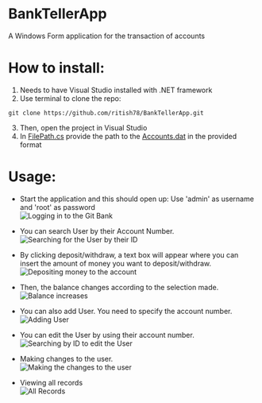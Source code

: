 # BankTellerApp
A Windows Form application for the transaction of accounts

# How to install:

1. Needs to have Visual Studio installed with .NET framework
1. Use terminal to clone the repo:
````
git clone https://github.com/ritish78/BankTellerApp.git
````
3. Then, open the project in Visual Studio
4. In [FilePath.cs](https://github.com/ritish78/BankTellerApp/blob/master/BankTellerApplication/FilePath.cs) provide the path to the [Accounts.dat](https://github.com/ritish78/BankTellerApp/blob/master/BankTellerApplication/Resources/Accounts.dat) in the provided format

# Usage:
* Start the application and this should open up: Use 'admin' as username and 'root' as password <br>
![Logging in to the Git Bank](https://user-images.githubusercontent.com/36816476/107298256-1d735300-6ac9-11eb-8dac-8638b9f14ac4.PNG)


* You can search User by their Account Number. <br>
![Searching for the User by their ID](https://user-images.githubusercontent.com/36816476/107298376-58758680-6ac9-11eb-9cf9-32aa7d3b3f44.PNG)

* By clicking deposit/withdraw, a text box will appear where you can insert the amount of money you want to deposit/withdraw. <br>
![Depositing money to the account](https://user-images.githubusercontent.com/36816476/107298441-85299e00-6ac9-11eb-86a6-f13ff1c3827b.PNG)

* Then, the balance changes according to the selection made. <br>
![Balance increases](https://user-images.githubusercontent.com/36816476/107298474-996d9b00-6ac9-11eb-8f42-79313517c92f.PNG)

* You can also add User. You need to specify the account number. <br>
![Adding User](https://user-images.githubusercontent.com/36816476/107298529-b5713c80-6ac9-11eb-9902-b67df5f846dd.PNG)

* You can edit the User by using their account number. <br>
![Searching by ID to edit the User](https://user-images.githubusercontent.com/36816476/107298636-d2a60b00-6ac9-11eb-9f9c-1b62a3eaef1c.PNG)

* Making changes to the user. <br>
![Making the changes to the user](https://user-images.githubusercontent.com/36816476/107298668-e6ea0800-6ac9-11eb-9f0e-7bae5cc825f5.PNG)

* Viewing all records <br>
![All Records](https://user-images.githubusercontent.com/36816476/107298702-fb2e0500-6ac9-11eb-9980-b0dec951182e.PNG)
